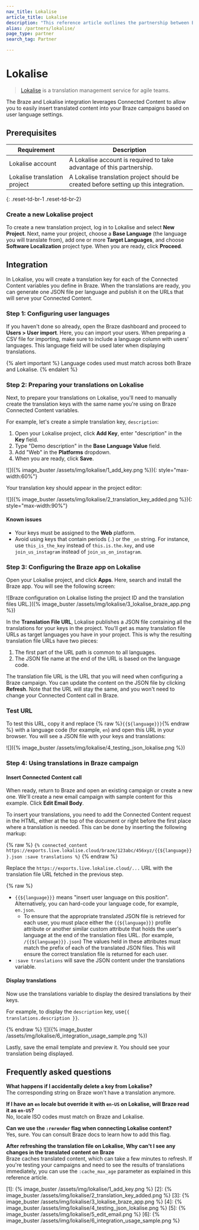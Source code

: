 ```yaml
---
nav_title: Lokalise
article_title: Lokalise
description: "This reference article outlines the partnership between Braze and Lokalise, a translation management service for agile teams."
alias: /partners/lokalise/
page_type: partner
search_tag: Partner

---
```


# Lokalise

> [Lokalise](https://lokalise.com) is a translation management service for agile teams.

The Braze and Lokalise integration leverages Connected Content to allow you to easily insert translated content into your Braze campaigns based on user language settings.

## Prerequisites

| Requirement | Description |
| ----------- | ----------- |
| Lokalise account | A Lokalise account is required to take advantage of this partnership. |
| Lokalise translation project | A Lokalise translation project should be created before setting up this integration. |
{: .reset-td-br-1 .reset-td-br-2}

### Create a new Lokalise project

To create a new translation project, log in to Lokalise and select **New Project**. Next, name your project, choose a **Base Language** (the language you will translate from), add one or more **Target Languages**, and choose **Software Localization** project type. When you are ready, click **Proceed**.

## Integration

In Lokalise, you will create a translation key for each of the Connected Content variables you define in Braze. When the translations are ready, you can generate one JSON file per language and publish it on the URLs that will serve your Connected Content.

### Step 1: Configuring user languages

If you haven't done so already, open the Braze dashboard and proceed to **Users > User import**. Here, you can import your users. When preparing a CSV file for importing, make sure to include a language column with users' languages. This language field will be used later when displaying translations. 

{% alert important %}
Language codes used must match across both Braze and Lokalise.
{% endalert %}
### Step 2: Preparing your translations on Lokalise

Next, to prepare your translations on Lokalise, you'll need to manually create the translation keys with the same name you're using on Braze Connected Content variables. 

For example, let's create a simple translation key, `description`:
1. Open your Lokalise project, click **Add Key**, enter "description" in the **Key** field.
2. Type "Demo description" in the **Base Language Value** field.
3. Add "Web" in the **Platforms** dropdown. 
4. When you are ready, click **Save**.

![]({% image_buster /assets/img/lokalise/1_add_key.png %}){: style="max-width:60%"}

Your translation key should appear in the project editor:

![]({% image_buster /assets/img/lokalise/2_translation_key_added.png %}){: style="max-width:90%"}

#### Known issues

- Your keys must be assigned to the **Web** platform.
- Avoid using keys that contain periods (`.`) or the `_on` string. For instance, use `this_is_the_key` instead of `this.is.the.key`, and use `join_us_instagram` instead of `join_us_on_instagram`.

### Step 3: Configuring the Braze app on Lokalise

Open your Lokalise project, and click **Apps**. Here, search and install the Braze app. You will see the following screen:

![Braze configuration on Lokalise listing the project ID and the translation files URL.]({% image_buster /assets/img/lokalise/3_lokalise_braze_app.png %})

In the **Translation File URL**, Lokalise publishes a JSON file containing all the translations for your keys in the project. You'll get as many translation file URLs as target languages you have in your project. This is why the resulting translation file URLs have two pieces:

1. The first part of the URL path is common to all languages.
2. The JSON file name at the end of the URL is based on the language code.

The translation file URL is the URL that you will need when configuring a Braze campaign. You can update the content on the JSON file by clicking **Refresh**. Note that the URL will stay the same, and you won't need to change your Connected Content call in Braze.

### Test URL

To test this URL, copy it and replace {% raw %}`{{${language}}}`{% endraw %} with a language code (for example, `en`) and open this URL in your browser. You will see a JSON file with your keys and translations:

![]({% image_buster /assets/img/lokalise/4_testing_json_lokalise.png %})

### Step 4: Using translations in Braze campaign

#### Insert Connected Content call

When ready, return to Braze and open an existing campaign or create a new one. We'll create a new email campaign with sample content for this example. Click **Edit Email Body**.

To insert your translations, you need to add the Connected Content request in the HTML, either at the top of the document or right before the first place where a translation is needed. This can be done by inserting the following markup:

{% raw %}
`{% connected_content https://exports.live.lokalise.cloud/braze/123abc/456xyz/{{${language}}}.json :save translations %}`
{% endraw %}

Replace the `https://exports.live.lokalise.cloud/...` URL with the translation file URL fetched in the previous step.

{% raw %}

- `{{${language}}}` means "insert user language on this position". Alternatively, you can hard-code your language code, for example, `en.json`.
  - To ensure that the appropriate translated JSON file is retrieved for each user, you must place either the `{{${language}}}` profile attribute or another similar custom attribute that holds the user's language at the end of the translation files URL. (for example, `/{{${language}}}.json`) The values held in these attributes must match the prefix of each of the translated JSON files. This will ensure the correct translation file is returned for each user.
- `:save translations` will save the JSON content under the translations variable.

#### Display translations

Now use the translations variable to display the desired translations by their keys.

For example, to display the `description` key, use`{{ translations.description }}`.

{% endraw %}
![]({% image_buster /assets/img/lokalise/6_integration_usage_sample.png %})

Lastly, save the email template and preview it. You should see your translation being displayed.

## Frequently asked questions

**What happens if I accidentally delete a key from Lokalise?**<br>
The corresponding string on Braze won't have a translation anymore.

**If I have an `en` locale but override it with `en-US` on Lokalise, will Braze read it as `en-US`?**<br>
No, locale ISO codes must match on Braze and Lokalise.

**Can we use the `:rerender` flag when connecting Lokalise content?**<br>
Yes, sure. You can consult Braze docs to learn how to add this flag.

**After refreshing the translation file on Lokalise, Why can't I see any changes in the translated content on Braze**<br>
Braze caches translated content, which can take a few minutes to refresh. If you're testing your campaigns and need to see the results of translations immediately, you can use the `:cache_max_age` parameter as explained in this reference article.

[1]: {% image_buster /assets/img/lokalise/1_add_key.png %}
[2]: {% image_buster /assets/img/lokalise/2_translation_key_added.png %}
[3]: {% image_buster /assets/img/lokalise/3_lokalise_braze_app.png %}
[4]: {% image_buster /assets/img/lokalise/4_testing_json_lokalise.png %}
[5]: {% image_buster /assets/img/lokalise/5_edit_email.png %}
[6]: {% image_buster /assets/img/lokalise/6_integration_usage_sample.png %}